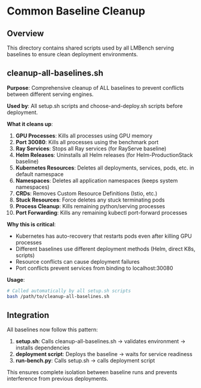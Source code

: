 # Common Baseline Cleanup

## Overview

This directory contains shared scripts used by all LMBench serving baselines to ensure clean deployment environments.

## cleanup-all-baselines.sh

**Purpose**: Comprehensive cleanup of ALL baselines to prevent conflicts between different serving engines.

**Used by**: All setup.sh scripts and choose-and-deploy.sh scripts before deployment.

**What it cleans up**:
1. **GPU Processes**: Kills all processes using GPU memory
2. **Port 30080**: Kills all processes using the benchmark port
3. **Ray Services**: Stops all Ray services (for RayServe baseline)
4. **Helm Releases**: Uninstalls all Helm releases (for Helm-ProductionStack baseline)
5. **Kubernetes Resources**: Deletes all deployments, services, pods, etc. in default namespace
6. **Namespaces**: Deletes all application namespaces (keeps system namespaces)
7. **CRDs**: Removes Custom Resource Definitions (Istio, etc.)
8. **Stuck Resources**: Force deletes any stuck terminating pods
9. **Process Cleanup**: Kills remaining python/serving processes
10. **Port Forwarding**: Kills any remaining kubectl port-forward processes

**Why this is critical**:
- Kubernetes has auto-recovery that restarts pods even after killing GPU processes
- Different baselines use different deployment methods (Helm, direct K8s, scripts)
- Resource conflicts can cause deployment failures
- Port conflicts prevent services from binding to localhost:30080

**Usage**:
```bash
# Called automatically by all setup.sh scripts
bash /path/to/cleanup-all-baselines.sh
```

## Integration

All baselines now follow this pattern:

1. **setup.sh**: Calls cleanup-all-baselines.sh → validates environment → installs dependencies
2. **deployment script**: Deploys the baseline → waits for service readiness
3. **run-bench.py**: Calls setup.sh → calls deployment script

This ensures complete isolation between baseline runs and prevents interference from previous deployments. 